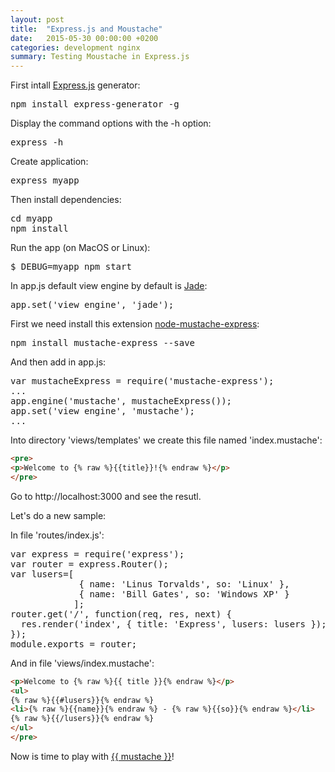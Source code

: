```yaml
---
layout: post
title:  "Express.js and Moustache"
date:   2015-05-30 00:00:00 +0200
categories: development nginx
summary: Testing Moustache in Express.js
---
```


First intall [Express.js][express.js] generator:

<pre>
npm install express-generator -g
</pre>

Display the command options with the -h option:

<pre>
express -h
</pre>

Create application:

<pre>
express myapp
</pre>

Then install dependencies:

<pre>
cd myapp 
npm install
</pre>

Run the app (on MacOS or Linux):

<pre>
$ DEBUG=myapp npm start
</pre>

In app.js default view engine by default is [Jade][jade]:

<pre>
app.set('view engine', 'jade');
</pre>

First we need install this extension [node-mustache-express][node-mustache-express]:

<pre>
npm install mustache-express --save
</pre>

And then add in app.js:

<pre>
var mustacheExpress = require('mustache-express');
...
app.engine('mustache', mustacheExpress());
app.set('view engine', 'mustache');
...
</pre>

Into directory 'views/templates' we create this file named 'index.mustache':

```html
<pre>
<p>Welcome to {% raw %}{{title}}!{% endraw %}</p>
</pre>
```

Go to http://localhost:3000 and see the resutl.

Let's do a new sample:

In file 'routes/index.js':

<pre>
var express = require('express');
var router = express.Router();
var lusers=[
			 { name: 'Linus Torvalds', so: 'Linux' },
			 { name: 'Bill Gates', so: 'Windows XP' }
		    ];
router.get('/', function(req, res, next) {
  res.render('index', { title: 'Express', lusers: lusers });
});
module.exports = router;
</pre>

And in file 'views/index.mustache':



```html
<p>Welcome to {% raw %}{{ title }}{% endraw %}</p>
<ul>
{% raw %}{{#lusers}}{% endraw %}
<li>{% raw %}{{name}}{% endraw %} - {% raw %}{{so}}{% endraw %}</li>
{% raw %}{{/lusers}}{% endraw %}
</ul>
</pre>
```

Now is time to play with [\{\{ mustache \}\}][mustache]!


[express.js]: http://expressjs.com/
[jade]: http://jade-lang.com/
[node-mustache-express]: https://github.com/bryanburgers/node-mustache-express
[mustache]: https://github.com/janl/mustache.js

